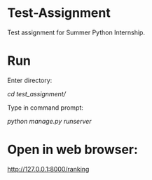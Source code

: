 # Test-Assignment

Test assignment for Summer Python Internship.

# Run
Enter directory:

*cd test_assignment/*

Type in command prompt:

*python manage.py runserver*

# Open in web browser:

http://127.0.0.1:8000/ranking
